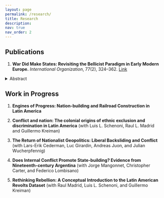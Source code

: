 ```yaml
---
layout: page
permalink: /research/
title: Research
description: 
nav: true
nav_order: 2
---
```

## Publications

1. **War Did Make States: Revisiting the Bellicist Paradigm in Early Modern Europe.** _International Organization_, 77(2), 324–362. [Link](https://doi.org/10.1017/S0020818322000352)

<details>
<summary>Abstract</summary>
<br>
Charles Tilly's classical claim that “war made states” in early modern Europe remains controversial. The “bellicist” paradigm has attracted theoretical criticism both within and beyond its original domain of applicability. While several recent studies have analyzed the internal aspects of Tilly's theory, there have been very few systematic attempts to assess its logic with regard to the territorial expansion of states. In this paper, we test this key aspect of bellicist theory directly by aligning historical data on European state borders with conflict data, focusing on the period from 1490 through 1790. Proceeding at the systemic, state, and dyadic levels, our analysis confirms that warfare did in fact play a crucial role in the territorial expansion of European states before (and beyond) the French Revolution.
</details>
   
## Work in Progress

1. **Engines of Progress: Nation-building and Railroad Construction in Latin America**

2. **Conflict and nation: The colonial origins of ethnic
exclusion and discrimination in Latin America** (with Luis L. Schenoni, Raul L. Madrid and Guillermo Kreiman)

3. **The Return of Nationalist Geopolitics: Liberal Backsliding and Conflict** (with Lars-Erik Cederman, Luc Girardin, Andreas Juon, and Julian Wucherpfennig)

4. **Does Internal Conflict Promote State-building? Evidence from Nineteenth-century Argentina** (with Jorge Mangonnet, Christopher Carter, and Federico Lombisano)

5. **Rethinking Rebellion: A Conceptual Introduction to the Latin American Revolts Dataset** (with Raul Madrid, Luis L. Schenoni, and Guillermo Kreiman)


